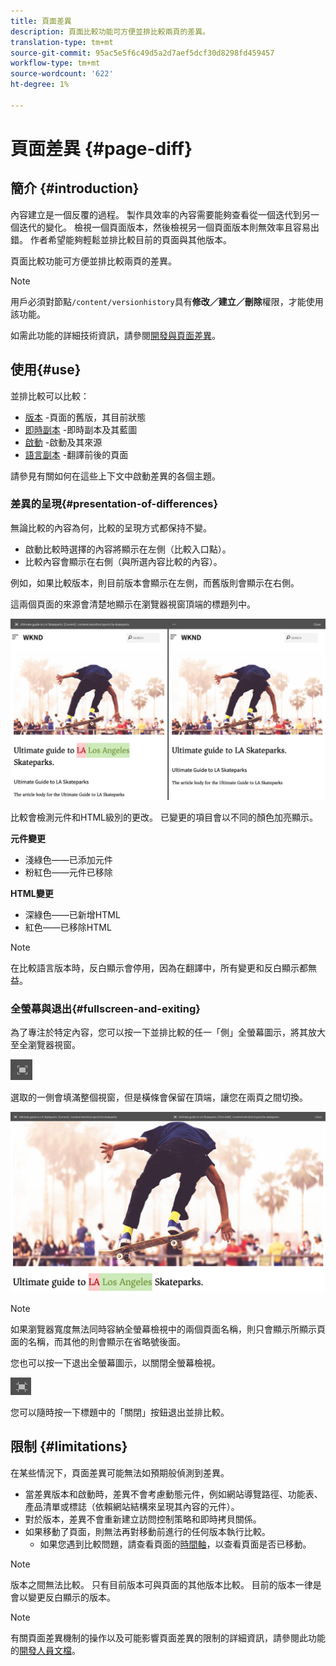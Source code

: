 ```yaml
---
title: 頁面差異
description: 頁面比較功能可方便並排比較兩頁的差異。
translation-type: tm+mt
source-git-commit: 95ac5e5f6c49d5a2d7aef5dcf30d8298fd459457
workflow-type: tm+mt
source-wordcount: '622'
ht-degree: 1%

---
```



# 頁面差異 {#page-diff}

## 簡介 {#introduction}

內容建立是一個反覆的過程。 製作具效率的內容需要能夠查看從一個迭代到另一個迭代的變化。 檢視一個頁面版本，然後檢視另一個頁面版本則無效率且容易出錯。 作者希望能夠輕鬆並排比較目前的頁面與其他版本。

頁面比較功能可方便並排比較兩頁的差異。

>[!NOTE]
>
>用戶必須對節點`/content/versionhistory`具有&#x200B;**修改／建立／刪除**&#x200B;權限，才能使用該功能。
>
>如需此功能的詳細技術資訊，請參閱[開發與頁面差異](/help/implementing/developing/introduction/page-diff.md#operation-details)。

## 使用{#use}

並排比較可以比較：

* [版本](/help/sites-cloud/authoring/features/page-versions.md#comparing-a-version-with-current-page) -頁面的舊版，其目前狀態
* [即時副本](/help/sites-cloud/administering/msm/creating-live-copies.md#comparing-a-live-copy-page-with-a-blueprint-page) -即時副本及其藍圖
* [啟動](/help/sites-cloud/authoring/launches/editing.md#comparing-a-launch-page-to-its-source-page) -啟動及其來源
* [語言副本](/help/sites-cloud/administering/translation/managing-projects.md#comparing-language-copies) -翻譯前後的頁面

請參見有關如何在這些上下文中啟動差異的各個主題。

### 差異的呈現{#presentation-of-differences}

無論比較的內容為何，比較的呈現方式都保持不變。

* 啟動比較時選擇的內容將顯示在左側（比較入口點）。
* 比較內容會顯示在右側（與所選內容比較的內容）。

例如，如果比較版本，則目前版本會顯示在左側，而舊版則會顯示在右側。

這兩個頁面的來源會清楚地顯示在瀏覽器視窗頂端的標題列中。

![版本並排檢視](/help/sites-cloud/authoring/assets/versions-side-by-side.png)

比較會檢測元件和HTML級別的更改。 已變更的項目會以不同的顏色加亮顯示。

**元件變更**

* 淺綠色——已添加元件
* 粉紅色——元件已移除

**HTML變更**

* 深綠色——已新增HTML
* 紅色——已移除HTML

>[!NOTE]
>
>在比較語言版本時，反白顯示會停用，因為在翻譯中，所有變更和反白顯示都無益。

### 全螢幕與退出{#fullscreen-and-exiting}

為了專注於特定內容，您可以按一下並排比較的任一「側」全螢幕圖示，將其放大至全瀏覽器視窗。

![全螢幕按鈕](/help/sites-cloud/authoring/assets/versions-full-screen.png)

選取的一側會填滿整個視窗，但是橫條會保留在頂端，讓您在兩頁之間切換。

![全螢幕模式](/help/sites-cloud/authoring/assets/versions-full-screen-mode.png)

>[!NOTE]
>
>如果瀏覽器寬度無法同時容納全螢幕檢視中的兩個頁面名稱，則只會顯示所顯示頁面的名稱，而其他的則會顯示在省略號後面。

您也可以按一下退出全螢幕圖示，以關閉全螢幕檢視。

![退出全螢幕模式](/help/sites-cloud/authoring/assets/versions-exit-full-screen.png)

您可以隨時按一下標題中的「關閉」按鈕退出並排比較。

## 限制 {#limitations}

在某些情況下，頁面差異可能無法如預期般偵測到差異。

* 當差異版本和啟動時，差異不會考慮動態元件，例如網站導覽路徑、功能表、產品清單或標誌（依賴網站結構來呈現其內容的元件）。
* 對於版本，差異不會重新建立訪問控制策略和即時拷貝關係。
* 如果移動了頁面，則無法再對移動前進行的任何版本執行比較。
   * 如果您遇到比較問題，請查看頁面的[時間軸](/help/sites-cloud/authoring/getting-started/basic-handling.md#timeline)，以查看頁面是否已移動。

>[!NOTE]
>
>版本之間無法比較。 只有目前版本可與頁面的其他版本比較。 目前的版本一律是會以變更反白顯示的版本。

>[!NOTE]
>
>有關頁面差異機制的操作以及可能影響頁面差異的限制的詳細資訊，請參閱此功能的[開發人員文檔](/help/implementing/developing/introduction/page-diff.md)。
